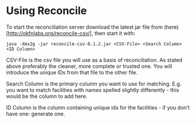 # Using Reconcile

To start the reconciliation server download the latest jar file from (here)[http://okfnlabs.org/reconcile-csv/], then start it with:

```shell
java -Xmx2g -jar reconcile-csv-0.1.2.jar <CSV-File> <Search Column> <ID Column>
```

CSV-File is the csv file you will use as a basis of reconciliation. As stated above preferably the cleaner, more complete or trusted one. You will introduce the unique IDs from that file to the other file.

Search Column is the primary column you want to use for matching. E.g. you want to match facilities with names spelled slightly differently - this would be the column to add here.

ID Column is the column containing unique ids for the facilities - if you don’t have one: generate one.
